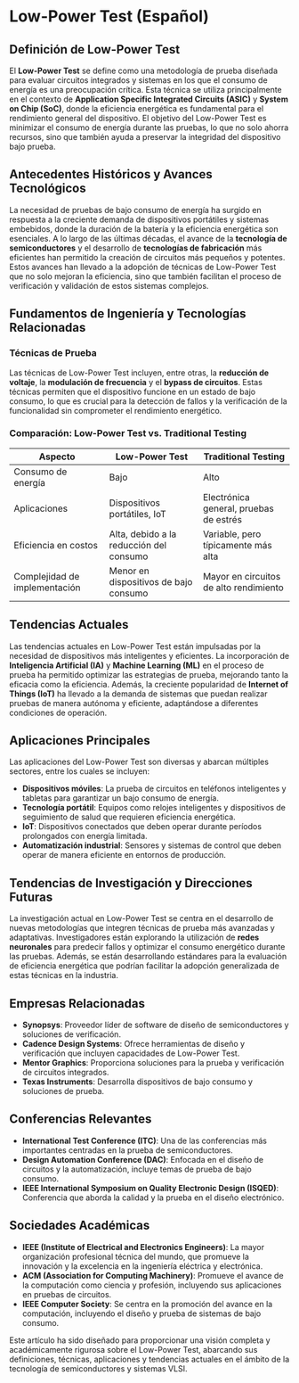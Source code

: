 # Low-Power Test (Español)

## Definición de Low-Power Test

El **Low-Power Test** se define como una metodología de prueba diseñada para evaluar circuitos integrados y sistemas en los que el consumo de energía es una preocupación crítica. Esta técnica se utiliza principalmente en el contexto de **Application Specific Integrated Circuits (ASIC)** y **System on Chip (SoC)**, donde la eficiencia energética es fundamental para el rendimiento general del dispositivo. El objetivo del Low-Power Test es minimizar el consumo de energía durante las pruebas, lo que no solo ahorra recursos, sino que también ayuda a preservar la integridad del dispositivo bajo prueba.

## Antecedentes Históricos y Avances Tecnológicos

La necesidad de pruebas de bajo consumo de energía ha surgido en respuesta a la creciente demanda de dispositivos portátiles y sistemas embebidos, donde la duración de la batería y la eficiencia energética son esenciales. A lo largo de las últimas décadas, el avance de la **tecnología de semiconductores** y el desarrollo de **tecnologías de fabricación** más eficientes han permitido la creación de circuitos más pequeños y potentes. Estos avances han llevado a la adopción de técnicas de Low-Power Test que no solo mejoran la eficiencia, sino que también facilitan el proceso de verificación y validación de estos sistemas complejos.

## Fundamentos de Ingeniería y Tecnologías Relacionadas

### Técnicas de Prueba

Las técnicas de Low-Power Test incluyen, entre otras, la **reducción de voltaje**, la **modulación de frecuencia** y el **bypass de circuitos**. Estas técnicas permiten que el dispositivo funcione en un estado de bajo consumo, lo que es crucial para la detección de fallos y la verificación de la funcionalidad sin comprometer el rendimiento energético.

### Comparación: Low-Power Test vs. Traditional Testing

| Aspecto                     | Low-Power Test                         | Traditional Testing                    |
|-----------------------------|----------------------------------------|----------------------------------------|
| Consumo de energía           | Bajo                                   | Alto                                   |
| Aplicaciones                 | Dispositivos portátiles, IoT          | Electrónica general, pruebas de estrés |
| Eficiencia en costos        | Alta, debido a la reducción del consumo| Variable, pero típicamente más alta    |
| Complejidad de implementación| Menor en dispositivos de bajo consumo | Mayor en circuitos de alto rendimiento  |

## Tendencias Actuales

Las tendencias actuales en Low-Power Test están impulsadas por la necesidad de dispositivos más inteligentes y eficientes. La incorporación de **Inteligencia Artificial (IA)** y **Machine Learning (ML)** en el proceso de prueba ha permitido optimizar las estrategias de prueba, mejorando tanto la eficacia como la eficiencia. Además, la creciente popularidad de **Internet of Things (IoT)** ha llevado a la demanda de sistemas que puedan realizar pruebas de manera autónoma y eficiente, adaptándose a diferentes condiciones de operación.

## Aplicaciones Principales

Las aplicaciones del Low-Power Test son diversas y abarcan múltiples sectores, entre los cuales se incluyen:

- **Dispositivos móviles**: La prueba de circuitos en teléfonos inteligentes y tabletas para garantizar un bajo consumo de energía.
- **Tecnología portátil**: Equipos como relojes inteligentes y dispositivos de seguimiento de salud que requieren eficiencia energética.
- **IoT**: Dispositivos conectados que deben operar durante períodos prolongados con energía limitada.
- **Automatización industrial**: Sensores y sistemas de control que deben operar de manera eficiente en entornos de producción.

## Tendencias de Investigación y Direcciones Futuras

La investigación actual en Low-Power Test se centra en el desarrollo de nuevas metodologías que integren técnicas de prueba más avanzadas y adaptativas. Investigadores están explorando la utilización de **redes neuronales** para predecir fallos y optimizar el consumo energético durante las pruebas. Además, se están desarrollando estándares para la evaluación de eficiencia energética que podrían facilitar la adopción generalizada de estas técnicas en la industria.

## Empresas Relacionadas

- **Synopsys**: Proveedor líder de software de diseño de semiconductores y soluciones de verificación.
- **Cadence Design Systems**: Ofrece herramientas de diseño y verificación que incluyen capacidades de Low-Power Test.
- **Mentor Graphics**: Proporciona soluciones para la prueba y verificación de circuitos integrados.
- **Texas Instruments**: Desarrolla dispositivos de bajo consumo y soluciones de prueba.

## Conferencias Relevantes

- **International Test Conference (ITC)**: Una de las conferencias más importantes centradas en la prueba de semiconductores.
- **Design Automation Conference (DAC)**: Enfocada en el diseño de circuitos y la automatización, incluye temas de prueba de bajo consumo.
- **IEEE International Symposium on Quality Electronic Design (ISQED)**: Conferencia que aborda la calidad y la prueba en el diseño electrónico.

## Sociedades Académicas

- **IEEE (Institute of Electrical and Electronics Engineers)**: La mayor organización profesional técnica del mundo, que promueve la innovación y la excelencia en la ingeniería eléctrica y electrónica.
- **ACM (Association for Computing Machinery)**: Promueve el avance de la computación como ciencia y profesión, incluyendo sus aplicaciones en pruebas de circuitos.
- **IEEE Computer Society**: Se centra en la promoción del avance en la computación, incluyendo el diseño y prueba de sistemas de bajo consumo.

Este artículo ha sido diseñado para proporcionar una visión completa y académicamente rigurosa sobre el Low-Power Test, abarcando sus definiciones, técnicas, aplicaciones y tendencias actuales en el ámbito de la tecnología de semiconductores y sistemas VLSI.